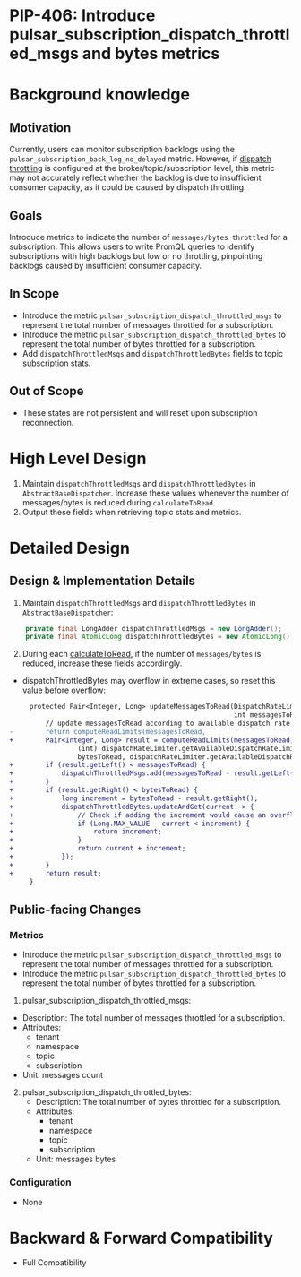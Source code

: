 # PIP-406: Introduce pulsar_subscription_dispatch_throttled_msgs and bytes metrics 

# Background knowledge

## Motivation

Currently, users can monitor subscription backlogs using the `pulsar_subscription_back_log_no_delayed` metric. 
However, if [dispatch throttling](https://pulsar.apache.org/docs/next/concepts-throttling/) is configured at the broker/topic/subscription level,
this metric may not accurately reflect whether the backlog is due to insufficient consumer capacity, as it could be caused by dispatch throttling.

## Goals

Introduce metrics to indicate the number of `messages/bytes throttled` for a subscription. This allows users to write PromQL queries to identify subscriptions with high backlogs but low or no throttling, pinpointing backlogs caused by insufficient consumer capacity.

## In Scope
- Introduce the metric `pulsar_subscription_dispatch_throttled_msgs` to represent the total number of messages throttled for a subscription.
- Introduce the metric `pulsar_subscription_dispatch_throttled_bytes` to represent the total number of bytes throttled for a subscription.
- Add `dispatchThrottledMsgs` and `dispatchThrottledBytes` fields to topic subscription stats.

## Out of Scope
- These states are not persistent and will reset upon subscription reconnection.

# High Level Design
1. Maintain `dispatchThrottledMsgs` and `dispatchThrottledBytes` in `AbstractBaseDispatcher`. Increase these values whenever the number of messages/bytes is reduced during `calculateToRead`.
2. Output these fields when retrieving topic stats and metrics.


# Detailed Design

## Design & Implementation Details
1. Maintain `dispatchThrottledMsgs` and `dispatchThrottledBytes` in `AbstractBaseDispatcher`:
```java
    private final LongAdder dispatchThrottledMsgs = new LongAdder();
    private final AtomicLong dispatchThrottledBytes = new AtomicLong();
```

2. During each [calculateToRead](https://github.com/apache/pulsar/blob/411f6973e85b0a6213e992386e1704f93d0aae42/pulsar-broker/src/main/java/org/apache/pulsar/broker/service/AbstractBaseDispatcher.java#L371-L377),
if the number of `messages/bytes` is reduced, increase these fields accordingly.

- dispatchThrottledBytes may overflow in extreme cases, so reset this value before overflow:
```diff
     protected Pair<Integer, Long> updateMessagesToRead(DispatchRateLimiter dispatchRateLimiter,
                                                        int messagesToRead, long bytesToRead) {
         // update messagesToRead according to available dispatch rate limit.
-        return computeReadLimits(messagesToRead,
+        Pair<Integer, Long> result = computeReadLimits(messagesToRead,
                 (int) dispatchRateLimiter.getAvailableDispatchRateLimitOnMsg(),
                 bytesToRead, dispatchRateLimiter.getAvailableDispatchRateLimitOnByte());
+        if (result.getLeft() < messagesToRead) {
+            dispatchThrottledMsgs.add(messagesToRead - result.getLeft());
+        }
+        if (result.getRight() < bytesToRead) {
+            long increment = bytesToRead - result.getRight();
+            dispatchThrottledBytes.updateAndGet(current -> {
+                // Check if adding the increment would cause an overflow
+                if (Long.MAX_VALUE - current < increment) {
+                    return increment;
+                }
+                return current + increment;
+            });
+        }
+        return result;
     }
```

## Public-facing Changes

### Metrics

- Introduce the metric `pulsar_subscription_dispatch_throttled_msgs` to represent the total number of messages throttled for a subscription.
- Introduce the metric `pulsar_subscription_dispatch_throttled_bytes` to represent the total number of bytes throttled for a subscription.

1. pulsar_subscription_dispatch_throttled_msgs:
  - Description: The total number of messages throttled for a subscription.
  - Attributes: 
    - tenant
    - namespace
    - topic
    - subscription
  - Unit: messages count
   
2. pulsar_subscription_dispatch_throttled_bytes:
    - Description: The total number of bytes throttled for a subscription.
    - Attributes:
        - tenant
        - namespace
        - topic
        - subscription
    - Unit: messages bytes


### Configuration
- None

# Backward & Forward Compatibility
- Full Compatibility

